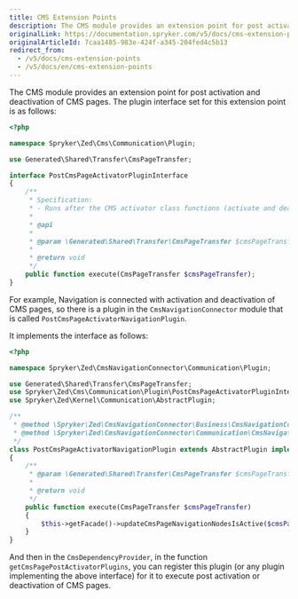 ```yaml
---
title: CMS Extension Points
description: The CMS module provides an extension point for post activation and deactivation of CMS pages.
originalLink: https://documentation.spryker.com/v5/docs/cms-extension-points
originalArticleId: 7caa1485-983e-424f-a345-204fed4c5b13
redirect_from:
  - /v5/docs/cms-extension-points
  - /v5/docs/en/cms-extension-points
---
```


The CMS module provides an extension point for post activation and deactivation of CMS pages. The plugin interface set for this extension point is as follows:

```php
<?php

namespace Spryker\Zed\Cms\Communication\Plugin;

use Generated\Shared\Transfer\CmsPageTransfer;

interface PostCmsPageActivatorPluginInterface
{
    /**
     * Specification:
     * - Runs after the CMS activator class functions (activate and deactivate)
     *
     * @api
     *
     * @param \Generated\Shared\Transfer\CmsPageTransfer $cmsPageTransfer
     *
     * @return void
     */
    public function execute(CmsPageTransfer $cmsPageTransfer);
}
```

For example, Navigation is connected with activation and deactivation of CMS pages, so there is a plugin in the `CmsNavigationConnector` module that is called `PostCmsPageActivatorNavigationPlugin`.

It implements the interface as follows:

```php
<?php

namespace Spryker\Zed\CmsNavigationConnector\Communication\Plugin;

use Generated\Shared\Transfer\CmsPageTransfer;
use Spryker\Zed\Cms\Communication\Plugin\PostCmsPageActivatorPluginInterface;
use Spryker\Zed\Kernel\Communication\AbstractPlugin;

/**
 * @method \Spryker\Zed\CmsNavigationConnector\Business\CmsNavigationConnectorFacadeInterface getFacade()
 * @method \Spryker\Zed\CmsNavigationConnector\Communication\CmsNavigationConnectorCommunicationFactory getFactory()
 */
class PostCmsPageActivatorNavigationPlugin extends AbstractPlugin implements PostCmsPageActivatorPluginInterface
{
    /**
     * @param \Generated\Shared\Transfer\CmsPageTransfer $cmsPageTransfer
     *
     * @return void
     */
    public function execute(CmsPageTransfer $cmsPageTransfer)
    {
        $this->getFacade()->updateCmsPageNavigationNodesIsActive($cmsPageTransfer);
    }
}
```

And then in the `CmsDependencyProvider`, in the function `getCmsPagePostActivatorPlugins`, you can register this plugin (or any plugin implementing the above interface) for it to execute post activation or deactivation of CMS pages.
